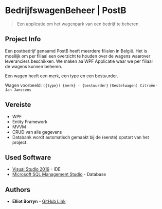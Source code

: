 
# BedrijfswagenBeheer | PostB
>Een applicatie om het wagenpark van een bedrijf te beheren. 

## Project Info
Een postbedrijf genaamd PostB heeft meerdere filialen in België. Het is moeilijk om per filiaal een overzicht te houden over de wagens waarover leveranciers beschikken. We maken aa WPF Applicatie waar we per filiaal de wagens kunnen beheren.

Een wagen heeft een merk, een type en een bestuurder.

Wagen voorbeeld:
``
({type}) {merk} - {bestuurder}
``
``
(Bestelwagen) Citroën- Jan Janssens
``

## Vereiste
* WPF
* Entity Framework
* MVVM
* CRUD van alle gegevens
* Databank wordt automatisch gemaakt bij de (eerste) opstart van het project.

## Used Software

* [Visual Studio 2019](https://visualstudio.microsoft.com/vs/) - IDE
* [Microsoft SQL Management Studio](https://visualstudio.microsoft.com/vs/) - Database


## Authors

* **Elliot Borryn** - [GitHub Link](https://github.com/elliotborryn)
